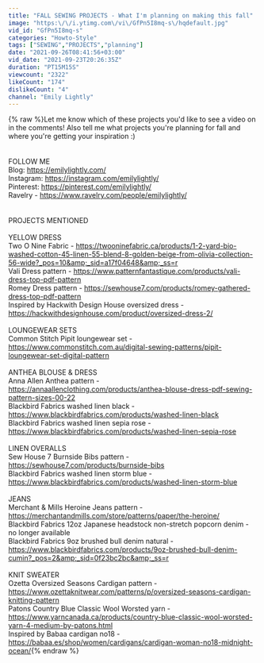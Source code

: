 ```yaml
---
title: "FALL SEWING PROJECTS - What I'm planning on making this fall"
image: "https:\/\/i.ytimg.com\/vi\/GfPn5I8mq-s\/hqdefault.jpg"
vid_id: "GfPn5I8mq-s"
categories: "Howto-Style"
tags: ["SEWING","PROJECTS","planning"]
date: "2021-09-26T08:41:56+03:00"
vid_date: "2021-09-23T20:26:35Z"
duration: "PT15M15S"
viewcount: "2322"
likeCount: "174"
dislikeCount: "4"
channel: "Emily Lightly"
---
```

{% raw %}Let me know which of these projects you'd like to see a video on in the comments! Also tell me what projects you're planning for fall and where you're getting your inspiration :)<br /><br /><br />FOLLOW ME<br />Blog: <a rel="nofollow" target="blank" href="https://emilylightly.com/​​​​">https://emilylightly.com/​​​​</a><br />Instagram: <a rel="nofollow" target="blank" href="https://instagram.com/emilylightly/​​​​​">https://instagram.com/emilylightly/​​​​​</a> <br />Pinterest: <a rel="nofollow" target="blank" href="https://pinterest.com/emilylightly/​​​​​">https://pinterest.com/emilylightly/​​​​​</a><br />Ravelry - <a rel="nofollow" target="blank" href="https://www.ravelry.com/people/emilylightly/">https://www.ravelry.com/people/emilylightly/</a> <br /><br /><br />PROJECTS MENTIONED <br /><br />YELLOW DRESS<br />Two O Nine Fabric - <a rel="nofollow" target="blank" href="https://twooninefabric.ca/products/1-2-yard-bio-washed-cotton-45-linen-55-blend-8-golden-beige-from-olivia-collection-56-wide?_pos=10&amp;_sid=a17f04648&amp;_ss=r">https://twooninefabric.ca/products/1-2-yard-bio-washed-cotton-45-linen-55-blend-8-golden-beige-from-olivia-collection-56-wide?_pos=10&amp;_sid=a17f04648&amp;_ss=r</a> <br />Vali Dress pattern - <a rel="nofollow" target="blank" href="https://www.patternfantastique.com/products/vali-dress-top-pdf-pattern">https://www.patternfantastique.com/products/vali-dress-top-pdf-pattern</a> <br />Romey Dress pattern - <a rel="nofollow" target="blank" href="https://sewhouse7.com/products/romey-gathered-dress-top-pdf-pattern">https://sewhouse7.com/products/romey-gathered-dress-top-pdf-pattern</a> <br />Inspired by Hackwith Design House oversized dress - <a rel="nofollow" target="blank" href="https://hackwithdesignhouse.com/product/oversized-dress-2/">https://hackwithdesignhouse.com/product/oversized-dress-2/</a> <br /><br />LOUNGEWEAR SETS<br />Common Stitch Pipit loungewear set - <a rel="nofollow" target="blank" href="https://www.commonstitch.com.au/digital-sewing-patterns/pipit-loungewear-set-digital-pattern">https://www.commonstitch.com.au/digital-sewing-patterns/pipit-loungewear-set-digital-pattern</a> <br /><br />ANTHEA BLOUSE &amp; DRESS<br />Anna Allen Anthea pattern - <a rel="nofollow" target="blank" href="https://annaallenclothing.com/products/anthea-blouse-dress-pdf-sewing-pattern-sizes-00-22">https://annaallenclothing.com/products/anthea-blouse-dress-pdf-sewing-pattern-sizes-00-22</a> <br />Blackbird Fabrics washed linen black - <a rel="nofollow" target="blank" href="https://www.blackbirdfabrics.com/products/washed-linen-black">https://www.blackbirdfabrics.com/products/washed-linen-black</a><br />Blackbird Fabrics washed linen sepia rose - <a rel="nofollow" target="blank" href="https://www.blackbirdfabrics.com/products/washed-linen-sepia-rose">https://www.blackbirdfabrics.com/products/washed-linen-sepia-rose</a>   <br /><br />LINEN OVERALLS<br />Sew House 7 Burnside Bibs pattern - <a rel="nofollow" target="blank" href="https://sewhouse7.com/products/burnside-bibs">https://sewhouse7.com/products/burnside-bibs</a> <br />Blackbird Fabrics washed linen storm blue - <a rel="nofollow" target="blank" href="https://www.blackbirdfabrics.com/products/washed-linen-storm-blue">https://www.blackbirdfabrics.com/products/washed-linen-storm-blue</a> <br /><br />JEANS<br />Merchant &amp; Mills Heroine Jeans pattern - <a rel="nofollow" target="blank" href="https://merchantandmills.com/store/patterns/paper/the-heroine/">https://merchantandmills.com/store/patterns/paper/the-heroine/</a> <br />Blackbird Fabrics 12oz Japanese headstock non-stretch popcorn denim - no longer available<br />Blackbird Fabrics 9oz brushed bull denim natural - <a rel="nofollow" target="blank" href="https://www.blackbirdfabrics.com/products/9oz-brushed-bull-denim-cumin?_pos=2&amp;_sid=0f23bc2bc&amp;_ss=r">https://www.blackbirdfabrics.com/products/9oz-brushed-bull-denim-cumin?_pos=2&amp;_sid=0f23bc2bc&amp;_ss=r</a><br /><br />KNIT SWEATER<br />Ozetta Oversized Seasons Cardigan pattern - <a rel="nofollow" target="blank" href="https://www.ozettaknitwear.com/patterns/p/oversized-seasons-cardigan-knitting-pattern">https://www.ozettaknitwear.com/patterns/p/oversized-seasons-cardigan-knitting-pattern</a> <br />Patons Country Blue Classic Wool Worsted yarn - <a rel="nofollow" target="blank" href="https://www.yarncanada.ca/products/country-blue-classic-wool-worsted-yarn-4-medium-by-patons.html">https://www.yarncanada.ca/products/country-blue-classic-wool-worsted-yarn-4-medium-by-patons.html</a> <br />Inspired by Babaa cardigan no18 - <a rel="nofollow" target="blank" href="https://babaa.es/shop/women/cardigans/cardigan-woman-no18-midnight-ocean/">https://babaa.es/shop/women/cardigans/cardigan-woman-no18-midnight-ocean/</a>{% endraw %}
